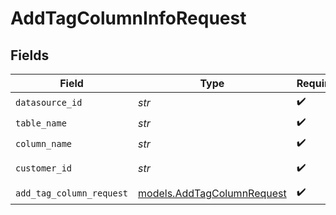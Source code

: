 # AddTagColumnInfoRequest


## Fields

| Field                                                          | Type                                                           | Required                                                       | Description                                                    |
| -------------------------------------------------------------- | -------------------------------------------------------------- | -------------------------------------------------------------- | -------------------------------------------------------------- |
| `datasource_id`                                                | *str*                                                          | :heavy_check_mark:                                             | N/A                                                            |
| `table_name`                                                   | *str*                                                          | :heavy_check_mark:                                             | N/A                                                            |
| `column_name`                                                  | *str*                                                          | :heavy_check_mark:                                             | N/A                                                            |
| `customer_id`                                                  | *str*                                                          | :heavy_check_mark:                                             | Customer ID                                                    |
| `add_tag_column_request`                                       | [models.AddTagColumnRequest](../models/addtagcolumnrequest.md) | :heavy_check_mark:                                             | N/A                                                            |